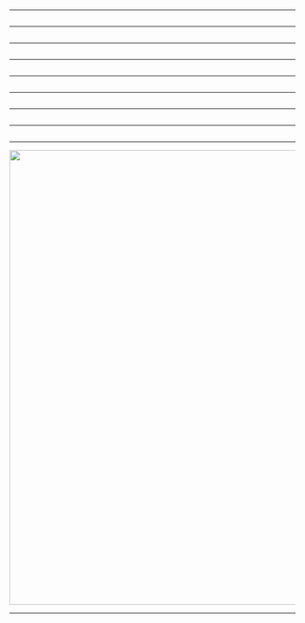 <img src="RevoQuant/1.png" alt="">
<img src="RevoQuant/2.png" alt="">
<img src="RevoQuant/3.png" alt="">
<img src="RevoQuant/4.png" alt="">
<img src="RevoQuant/5.png" alt="">
<img src="RevoQuant/6.png" alt="">

<img src="insights.png" alt="">
<img src="air.png" alt="">
<hr>
<img src="SALES.png" alt="">
<hr>
<img src="SALES DASHBOARD.jpg" alt="">
<hr>
<img src="D3.jpg" alt="">
<hr>
<img src="D4.jpg" alt="">
<hr>
<img src="Dashboard 1 (4).png" alt="">
<hr>
<img src="FLIGHT.png" alt="">
<hr>
<img src="covid.png" alt="" >
<hr>
<img src="usSales (2).png" alt="">
<hr>
<img src="Sheet 3.png" alt="" width="800px">
<hr>



  

